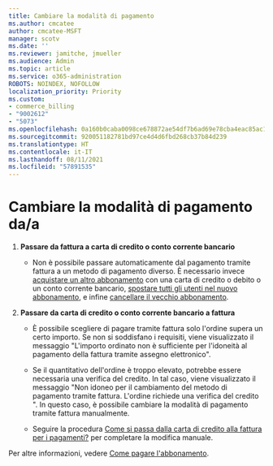 ```yaml
---
title: Cambiare la modalità di pagamento
ms.author: cmcatee
author: cmcatee-MSFT
manager: scotv
ms.date: ''
ms.reviewer: jamitche, jmueller
ms.audience: Admin
ms.topic: article
ms.service: o365-administration
ROBOTS: NOINDEX, NOFOLLOW
localization_priority: Priority
ms.custom:
- commerce_billing
- "9002612"
- "5073"
ms.openlocfilehash: 0a160b0caba0098ce678872ae54df7b6ad69e78cba4eac85ac15567f2e75a8c7
ms.sourcegitcommit: 920051182781bd97ce4d4d6fbd268cb37b84d239
ms.translationtype: HT
ms.contentlocale: it-IT
ms.lasthandoff: 08/11/2021
ms.locfileid: "57891535"
---
```

# <a name="change-payment-method-fromto"></a>Cambiare la modalità di pagamento da/a

1. **Passare da fattura a carta di credito o conto corrente bancario**

    - Non è possibile passare automaticamente dal pagamento tramite fattura a un metodo di pagamento diverso. È necessario invece [acquistare un altro abbonamento](https://docs.microsoft.com/microsoft-365/commerce/try-or-buy-microsoft-365#buy-a-different-subscription) con una carta di credito o debito o un conto corrente bancario, [spostare tutti gli utenti nel nuovo abbonamento](https://docs.microsoft.com/microsoft-365/commerce/subscriptions/move-users-different-subscription), e infine [cancellare il vecchio abbonamento](https://docs.microsoft.com/microsoft-365/commerce/subscriptions/cancel-your-subscription).

2. **Passare da carta di credito o conto corrente bancario a fattura**

    - È possibile scegliere di pagare tramite fattura solo l'ordine supera un certo importo. Se non si soddisfano i requisiti, viene visualizzato il messaggio "L'importo ordinato non è sufficiente per l'idoneità al pagamento della fattura tramite assegno elettronico".

    - Se il quantitativo dell'ordine è troppo elevato, potrebbe essere necessaria una verifica del credito. In tal caso, viene visualizzato il messaggio "Non idoneo per il cambiamento del metodo di pagamento tramite fattura. L'ordine richiede una verifica del credito ". In questo caso, è possibile cambiare la modalità di pagamento tramite fattura manualmente.

    - Seguire la procedura [Come si passa dalla carta di credito alla fattura per i pagamenti?](how-do-i-change-from-credit-card-payments-to-invoice.md) per completare la modifica manuale.

Per altre informazioni, vedere [Come pagare l'abbonamento](https://docs.microsoft.com/microsoft-365/commerce/billing-and-payments/pay-for-your-subscription).
